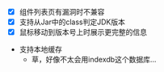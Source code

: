 




- [x] 组件列表页有漏洞时不兼容
- [x] 支持从Jar中的class判定JDK版本
- [x] 鼠标移动到版本号上时展示更完整的信息 
- 支持本地缓存
  - 草，好像不太会用indexdb这个数据库...

